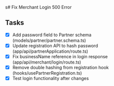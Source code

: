 s# Fix Merchant Login 500 Error

## Tasks
- [x] Add password field to Partner schema (models/partner/partner.schema.ts)
- [x] Update registration API to hash password (app/api/partnerApplication/route.ts)
- [x] Fix businessName reference in login response (app/api/merchant/login/route.ts)
- [x] Remove double hashing from registration hook (hooks/usePartnerRegistration.ts)
- [x] Test login functionality after changes
